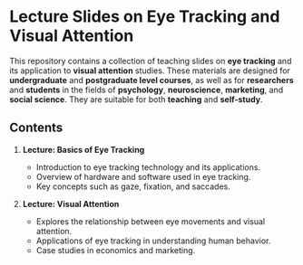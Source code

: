 # Lecture Slides on Eye Tracking and Visual Attention

This repository contains a collection of teaching slides on **eye tracking** and its application to **visual attention** studies. These materials are designed for **undergraduate** and **postgraduate level courses**, as well as for **researchers** and **students** in the fields of **psychology**, **neuroscience**, **marketing**, and **social science**. They are suitable for both **teaching** and **self-study**.

## Contents
1. **Lecture: Basics of Eye Tracking**  
   - Introduction to eye tracking technology and its applications.  
   - Overview of hardware and software used in eye tracking.  
   - Key concepts such as gaze, fixation, and saccades.

2. **Lecture: Visual Attention**  
   - Explores the relationship between eye movements and visual attention.  
   - Applications of eye tracking in understanding human behavior.  
   - Case studies in economics and marketing.
